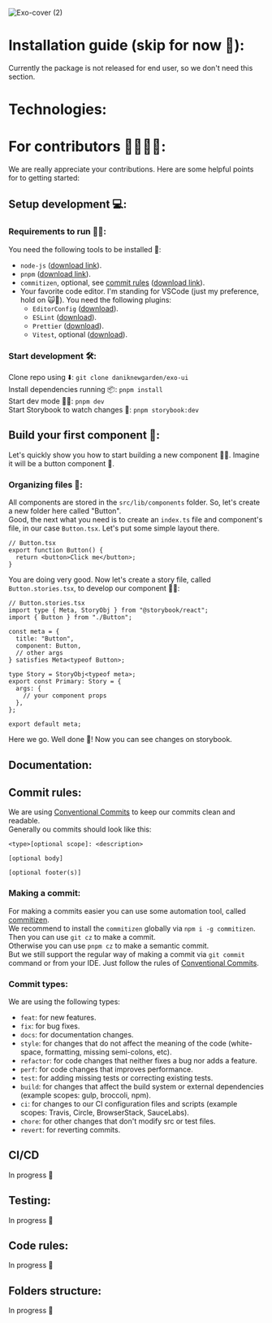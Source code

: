 ![Exo-cover (2)](https://github.com/daniknewgarden/exo-ui/assets/38109617/7c0a9d1b-3dcd-494f-91fb-001f130b99e1)

# Installation guide (skip for now 🚧):

Currently the package is not released for end user, so we don't need this section.

# Technologies:

# For contributors 👩‍💻👨‍💻:

We are really appreciate your contributions. Here are some helpful points for to getting started:

## Setup development 💻️:

### Requirements to run 🏃‍♂️:

You need the following tools to be installed 🔧:

- `node-js` ([download link](https://nodejs.org/en/download)).
- `pnpm` ([download link](https://pnpm.io/installation)).
- `commitizen`, optional, see [commit rules](#commit-rules) ([download link](https://github.com/commitizen/cz-cli)).
- Your favorite code editor. I'm standing for VSCode (just my preference, hold on 🙀🫸). You need the following plugins:
  - `EditorConfig` ([download](https://editorconfig.org/#download)).
  - `ESLint` ([download](https://eslint.org/docs/latest/use/integrations#editors)).
  - `Prettier` ([download](https://prettier.io/docs/en/editors)).
  - `Vitest`, optional ([download](https://vitest.dev/guide/ide.html)).

### Start development 🛠️:

Clone repo using ⬇️: `git clone daniknewgarden/exo-ui` <br>
Install dependencies running 📦️: `pnpm install` <br>
Start dev mode 👩‍💻: `pnpm dev` <br>
Start Storybook to watch changes 📕: `pnpm storybook:dev` <br>

## Build your first component 🧩:

Let's quickly show you how to start building a new component 🏃‍♀️. Imagine it will be a button component 🔘.

### Organizing files 📂:

All components are stored in the `src/lib/components` folder. So, let's create a new folder here called "Button". <br>
Good, the next what you need is to create an `index.ts` file and component's file, in our case `Button.tsx`. Let's put some simple layout there. <br>

```tsx
// Button.tsx
export function Button() {
  return <button>Click me</button>;
}
```

You are doing very good. Now let's create a story file, called `Button.stories.tsx`, to develop our component 👨‍💻: <br>

```tsx
// Button.stories.tsx
import type { Meta, StoryObj } from "@storybook/react";
import { Button } from "./Button";

const meta = {
  title: "Button",
  component: Button,
  // other args
} satisfies Meta<typeof Button>;

type Story = StoryObj<typeof meta>;
export const Primary: Story = {
  args: {
    // your component props
  },
};

export default meta;
```

Here we go. Well done 🤗! Now you can see changes on storybook.

## Documentation:

## Commit rules:

We are using [Conventional Commits](https://www.conventionalcommits.org/en/v1.0.0/) to keep our commits clean and readable. <br>
Generally ou commits should look like this:

```
<type>[optional scope]: <description>

[optional body]

[optional footer(s)]
```

### Making a commit:

For making a commits easier you can use some automation tool, called [commitizen](https://commitizen-tools.github.io/commitizen/). <br>
We recommend to install the `commitizen` globally via `npm i -g commitizen`. Then you can use `git cz` to make a commit. <br>
Otherwise you can use `pnpm cz` to make a semantic commit. <br>
But we still support the regular way of making a commit via `git commit` command or from your IDE. Just follow the rules of [Conventional Commits](https://www.conventionalcommits.org/en/v1.0.0/). <br>

### Commit types:

We are using the following types:

- `feat`: for new features.
- `fix`: for bug fixes.
- `docs`: for documentation changes.
- `style`: for changes that do not affect the meaning of the code (white-space, formatting, missing semi-colons, etc).
- `refactor`: for code changes that neither fixes a bug nor adds a feature.
- `perf`: for code changes that improves performance.
- `test`: for adding missing tests or correcting existing tests.
- `build`: for changes that affect the build system or external dependencies (example scopes: gulp, broccoli, npm).
- `ci`: for changes to our CI configuration files and scripts (example scopes: Travis, Circle, BrowserStack, SauceLabs).
- `chore`: for other changes that don't modify src or test files.
- `revert`: for reverting commits.

## CI/CD

In progress 🚧

## Testing:

In progress 🚧

## Code rules:

In progress 🚧

## Folders structure:

In progress 🚧
